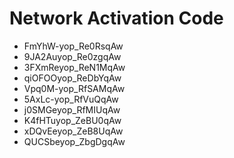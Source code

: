 # Network Activation Code
* FmYhW-yop_Re0RsqAw
* 9JA2Auyop_Re0zgqAw
* 3FXmReyop_ReN1MqAw
* qiOFOOyop_ReDbYqAw
* Vpq0M-yop_RfSAMqAw
* 5AxLc-yop_RfVuQqAw
* j0SMGeyop_RfMIUqAw
* K4fHTuyop_ZeBU0qAw
* xDQvEeyop_ZeB8UqAw
* QUCSbeyop_ZbgDgqAw